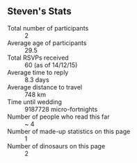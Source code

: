 ## Steven's Stats
<a name="stats"/>

<dl>
<dt>Total number of participants</dt><dd>2</dd>
<dt>Average age of participants</dt><dd>29.5</dd>
<dt>Total RSVPs received</dt><dd>60 (as of 14/12/15)</dd>
<dt>Average time to reply</dt><dd>8.3 days</dd>
<dt>Average distance to travel</dt><dd>748 km</dd>
<dt>Time until wedding</dt><dd><span id="countdown">9187728</span> micro-fortnights</dd>
<dt>Number of people who read this far</dt><dd>~ 4</dd>
<dt>Number of made-up statistics on this page</dt><dd>1</dd>
<dt>Number of dinosaurs on this page</dt><dd>2</dd>
</dl>

